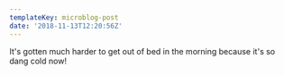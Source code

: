 ```yaml
---
templateKey: microblog-post
date: '2018-11-13T12:20:56Z'
---
```


It's gotten much harder to get out of bed in the morning because it's so dang cold now!

